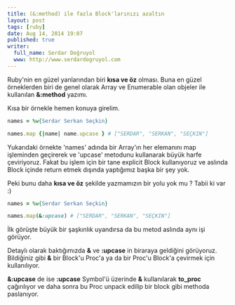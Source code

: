 ```yaml
---
title: (&:method) ile fazla Block'larınızı azaltın
layout: post
tags: [ruby]
date: Aug 14, 2014 19:07
published: true
writer:
  full_name: Serdar Doğruyol
  www: http://www.serdardogruyol.com
---
```


Ruby'nin en güzel yanlarından biri **kısa ve öz** olması. Buna en güzel örneklerden biri de
genel olarak Array ve Enumerable olan objeler ile kullanılan **&:method** yazımı.

Kısa bir örnekle hemen konuya girelim.

```ruby
names = %w{Serdar Serkan Seçkin}

names.map {|name| name.upcase } # ["SERDAR", "SERKAN", "SEÇKIN"]
```

Yukarıdaki örnekte 'names' adında bir Array'ın her elemanını map işleminden
geçirerek ve 'upcase' metodunu kullanarak büyük harfe çeviriyoruz. Fakat bu işlem için
bir tane explicit Block kullanıyoruz ve aslında Block içinde return etmek dışında yaptığımız başka bir şey yok.

Peki bunu daha **kısa ve öz** şekilde yazmamızın bir yolu yok mu ?
Tabii ki var :)

```ruby
names = %w{Serdar Serkan Seçkin}

names.map(&:upcase) # ["SERDAR", "SERKAN", "SEÇKIN"]
```

İlk görüşte büyük bir şaşkınlık uyandırsa da bu metod aslında aynı işi görüyor.

Detaylı olarak baktığımızda **&** ve **:upcase** in biraraya geldiğini görüyoruz.
Bildiğiniz gibi **&** bir Block'u Proc'a ya da bir Proc'u Block'a çevirmek için kullanılıyor.

**&:upcase** de ise **:upcase** Symbol'ü üzerinde **&** kullanılarak **to_proc** çağırılıyor ve daha sonra
bu Proc unpack edilip bir block gibi methoda paslanıyor.
